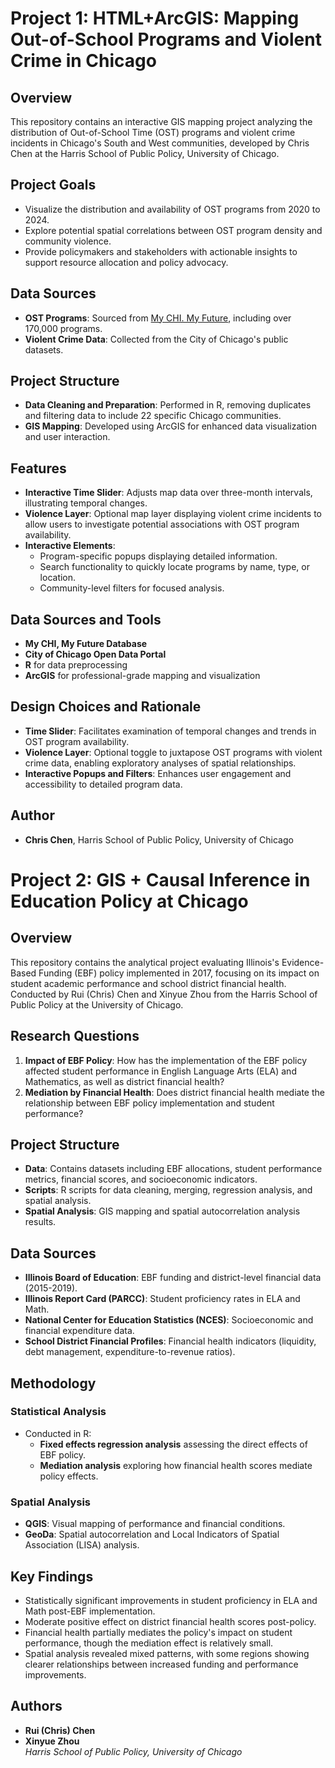 # Project 1: HTML+ArcGIS: Mapping Out-of-School Programs and Violent Crime in Chicago

## Overview
This repository contains an interactive GIS mapping project analyzing the distribution of Out-of-School Time (OST) programs and violent crime incidents in Chicago's South and West communities, developed by Chris Chen at the Harris School of Public Policy, University of Chicago.

## Project Goals
- Visualize the distribution and availability of OST programs from 2020 to 2024.
- Explore potential spatial correlations between OST program density and community violence.
- Provide policymakers and stakeholders with actionable insights to support resource allocation and policy advocacy.

## Data Sources
- **OST Programs**: Sourced from [My CHI. My Future](https://explore.mychimyfuture.org/interactive-map), including over 170,000 programs.
- **Violent Crime Data**: Collected from the City of Chicago's public datasets.

## Project Structure
- **Data Cleaning and Preparation**: Performed in R, removing duplicates and filtering data to include 22 specific Chicago communities.
- **GIS Mapping**: Developed using ArcGIS for enhanced data visualization and user interaction.

## Features
- **Interactive Time Slider**: Adjusts map data over three-month intervals, illustrating temporal changes.
- **Violence Layer**: Optional map layer displaying violent crime incidents to allow users to investigate potential associations with OST program availability.
- **Interactive Elements**:
  - Program-specific popups displaying detailed information.
  - Search functionality to quickly locate programs by name, type, or location.
  - Community-level filters for focused analysis.

## Data Sources and Tools
- **My CHI, My Future Database**
- **City of Chicago Open Data Portal**
- **R** for data preprocessing
- **ArcGIS** for professional-grade mapping and visualization

## Design Choices and Rationale
- **Time Slider**: Facilitates examination of temporal changes and trends in OST program availability.
- **Violence Layer**: Optional toggle to juxtapose OST programs with violent crime data, enabling exploratory analyses of spatial relationships.
- **Interactive Popups and Filters**: Enhances user engagement and accessibility to detailed program data.

## Author
- **Chris Chen**, Harris School of Public Policy, University of Chicago




# Project 2: GIS + Causal Inference in Education Policy at Chicago
## Overview
This repository contains the analytical project evaluating Illinois's Evidence-Based Funding (EBF) policy implemented in 2017, focusing on its impact on student academic performance and school district financial health. Conducted by Rui (Chris) Chen and Xinyue Zhou from the Harris School of Public Policy at the University of Chicago.

## Research Questions
1. **Impact of EBF Policy**: How has the implementation of the EBF policy affected student performance in English Language Arts (ELA) and Mathematics, as well as district financial health?
2. **Mediation by Financial Health**: Does district financial health mediate the relationship between EBF policy implementation and student performance?

## Project Structure
- **Data**: Contains datasets including EBF allocations, student performance metrics, financial scores, and socioeconomic indicators.
- **Scripts**: R scripts for data cleaning, merging, regression analysis, and spatial analysis.
- **Spatial Analysis**: GIS mapping and spatial autocorrelation analysis results.

## Data Sources
- **Illinois Board of Education**: EBF funding and district-level financial data (2015-2019).
- **Illinois Report Card (PARCC)**: Student proficiency rates in ELA and Math.
- **National Center for Education Statistics (NCES)**: Socioeconomic and financial expenditure data.
- **School District Financial Profiles**: Financial health indicators (liquidity, debt management, expenditure-to-revenue ratios).

## Methodology
### Statistical Analysis
- Conducted in R:
  - **Fixed effects regression analysis** assessing the direct effects of EBF policy.
  - **Mediation analysis** exploring how financial health scores mediate policy effects.

### Spatial Analysis
- **QGIS**: Visual mapping of performance and financial conditions.
- **GeoDa**: Spatial autocorrelation and Local Indicators of Spatial Association (LISA) analysis.

## Key Findings
- Statistically significant improvements in student proficiency in ELA and Math post-EBF implementation.
- Moderate positive effect on district financial health scores post-policy.
- Financial health partially mediates the policy's impact on student performance, though the mediation effect is relatively small.
- Spatial analysis revealed mixed patterns, with some regions showing clearer relationships between increased funding and performance improvements.

## Authors
- **Rui (Chris) Chen**
- **Xinyue Zhou**  
*Harris School of Public Policy, University of Chicago*
